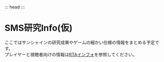 ::: head
<meta name="description" content="サンシャインの研究成果やゲームの細かい仕様の情報まとめサイトです。">
<meta name="author" content="サポミク">
:::

# SMS研究Info(仮)
ここではサンシャインの研究成果やゲームの細かい仕様の情報をまとめる予定です。  
プレイヤーと視聴者向けの情報は[RTAインフォ](https://smsrta.wordpress.com/)を参照してください。
